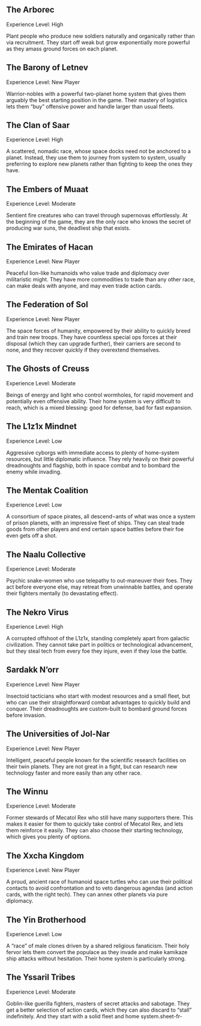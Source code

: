 ## The Arborec
Experience Level: High

Plant people who produce new soldiers naturally and organically rather than via recruitment. They start off weak but grow exponentially more powerful as they amass ground forces on each planet.

## The Barony of Letnev
Experience Level: New Player

Warrior-nobles with a powerful two-planet home system that gives them arguably the best starting position in the game. Their mastery of logistics lets them “buy” offensive power and handle larger than usual fleets.

## The Clan of Saar
Experience Level: High

A scattered, nomadic race, whose space docks need not be anchored to a planet. Instead, they use them to journey from system to system, usually preferring to explore new planets rather than fighting to keep the ones they have.

## The Embers of Muaat
Experience Level: Moderate

Sentient fire creatures who can travel through supernovas effortlessly. At the beginning of the game, they are the only race who knows the secret of producing war suns, the deadliest ship that exists.

## The Emirates of Hacan
Experience Level: New Player

Peaceful lion-like humanoids who value trade and diplomacy over militaristic might. They have more commodities to trade than any other race, can make deals with anyone, and may even trade action cards.

## The Federation of Sol
Experience Level: New Player

The space forces of humanity, empowered by their ability to quickly breed and train new troops. They have countless special ops forces at their disposal (which they can upgrade further), their carriers are second to none, and they recover quickly if they overextend themselves.

## The Ghosts of Creuss
Experience Level: Moderate

Beings of energy and light who control wormholes, for rapid movement and potentially even offensive ability. Their home system is very difficult to reach, which is a mixed blessing: good for defense, bad for fast expansion.

## The L1z1x Mindnet
Experience Level: Low

Aggressive cyborgs with immediate access to plenty of home-system resources, but little diplomatic influence. They rely heavily on their powerful dreadnoughts and flagship, both in space combat and to bombard the enemy while invading.

## The Mentak Coalition
Experience Level: Low

A consortium of space pirates, all descend¬ants of what was once a system of prison planets, with an impressive fleet of ships. They can steal trade goods from other players and end certain space battles before their foe even gets off a shot.

## The Naalu Collective
Experience Level: Moderate

Psychic snake-women who use telepathy to out-maneuver their foes. They act before everyone else, may retreat from unwinnable battles, and operate their fighters mentally (to devastating effect).

## The Nekro Virus
Experience Level: High

A corrupted offshoot of the L1z1x, standing completely apart from galactic civilization. They cannot take part in politics or technological advancement, but they steal tech from every foe they injure, even if they lose the battle.

## Sardakk N’orr
Experience Level: New Player

Insectoid tacticians who start with modest resources and a small fleet, but who can use their straightforward combat advantages to quickly build and conquer. Their dreadnoughts are custom-built to bombard ground forces before invasion.

## The Universities of Jol-Nar
Experience Level: New Player

Intelligent, peaceful people known for the scientific research facilities on their twin planets. They are not great in a fight, but can research new technology faster and more easily than any other race.

## The Winnu
Experience Level: Moderate

Former stewards of Mecatol Rex who still have many supporters there. This makes it easier for them to quickly take control of Mecatol Rex, and lets them reinforce it easily. They can also choose their starting technology, which gives you plenty of options.

## The Xxcha Kingdom
Experience Level: New Player

A proud, ancient race of humanoid space turtles who can use their political contacts to avoid confrontation and to veto dangerous agendas (and action cards, with the right tech). They can annex other planets via pure diplomacy.

## The Yin Brotherhood
Experience Level: Low

A “race” of male clones driven by a shared religious fanaticism. Their holy fervor lets them convert the populace as they invade and make kamikaze ship attacks without hesitation. Their home system is particularly strong.

## The Yssaril Tribes
Experience Level: Moderate

Goblin-like guerilla fighters, masters of secret attacks and sabotage. They get a better selection of action cards, which they can also discard to “stall” indefinitely. And they start with a solid fleet and home system.sheet-fr-
